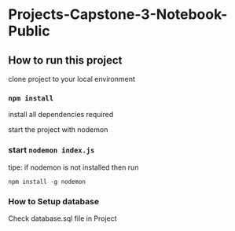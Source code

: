 # Projects-Capstone-3-Notebook-Public

## How to run this project

clone project to your local environment

### `npm install`

install all dependencies required

start the project with nodemon

### start `nodemon index.js`

tipe: if nodemon is not installed then run

`npm install -g nodemon`

### How to Setup database 

Check database.sql file in Project

